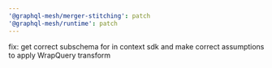 ```yaml
---
'@graphql-mesh/merger-stitching': patch
'@graphql-mesh/runtime': patch
---
```


fix: get correct subschema for in context sdk and make correct assumptions to apply WrapQuery transform

